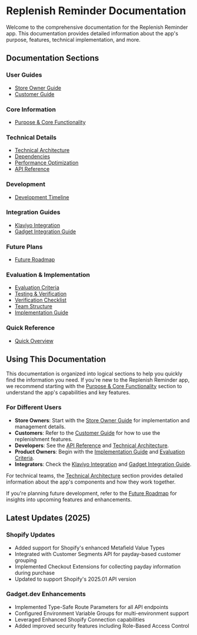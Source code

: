 
# Replenish Reminder Documentation

Welcome to the comprehensive documentation for the Replenish Reminder app. This documentation provides detailed information about the app's purpose, features, technical implementation, and more.

## Documentation Sections

### User Guides
- [Store Owner Guide](./users/StoreOwnerGuide.md)
- [Customer Guide](./users/CustomerGuide.md)

### Core Information
- [Purpose & Core Functionality](./core/Purpose.md)

### Technical Details
- [Technical Architecture](./technical/Architecture.md)
- [Dependencies](./technical/Dependencies.md)
- [Performance Optimization](./technical/PerformanceOptimization.md)
- [API Reference](./developers/APIReference.md)

### Development
- [Development Timeline](./development/Timeline.md)

### Integration Guides
- [Klaviyo Integration](./integration/KlaviyoIntegration.md)
- [Gadget Integration Guide](./integration/GadgetIntegrationGuide.md)

### Future Plans
- [Future Roadmap](./roadmap/FutureRoadmap.md)

### Evaluation & Implementation
- [Evaluation Criteria](./evaluation/EvaluationCriteria.md)
- [Testing & Verification](./TestingVerification.md)
- [Verification Checklist](./implementation/VerificationChecklist.md)
- [Team Structure](./implementation/TeamStructure.md)
- [Implementation Guide](./product/ImplementationGuide.md)

### Quick Reference
- [Quick Overview](./QuickOverview.md)

## Using This Documentation

This documentation is organized into logical sections to help you quickly find the information you need. If you're new to the Replenish Reminder app, we recommend starting with the [Purpose & Core Functionality](./core/Purpose.md) section to understand the app's capabilities and key features.

### For Different Users

- **Store Owners**: Start with the [Store Owner Guide](./users/StoreOwnerGuide.md) for implementation and management details.
- **Customers**: Refer to the [Customer Guide](./users/CustomerGuide.md) for how to use the replenishment features.
- **Developers**: See the [API Reference](./developers/APIReference.md) and [Technical Architecture](./technical/Architecture.md).
- **Product Owners**: Begin with the [Implementation Guide](./product/ImplementationGuide.md) and [Evaluation Criteria](./evaluation/EvaluationCriteria.md).
- **Integrators**: Check the [Klaviyo Integration](./integration/KlaviyoIntegration.md) and [Gadget Integration Guide](./integration/GadgetIntegrationGuide.md).

For technical teams, the [Technical Architecture](./technical/Architecture.md) section provides detailed information about the app's components and how they work together.

If you're planning future development, refer to the [Future Roadmap](./roadmap/FutureRoadmap.md) for insights into upcoming features and enhancements.

## Latest Updates (2025)

### Shopify Updates
- Added support for Shopify's enhanced Metafield Value Types
- Integrated with Customer Segments API for payday-based customer grouping
- Implemented Checkout Extensions for collecting payday information during purchase
- Updated to support Shopify's 2025.01 API version

### Gadget.dev Enhancements
- Implemented Type-Safe Route Parameters for all API endpoints
- Configured Environment Variable Groups for multi-environment support
- Leveraged Enhanced Shopify Connection capabilities
- Added improved security features including Role-Based Access Control

